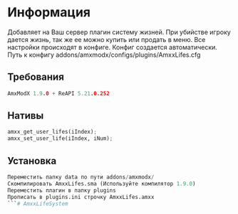 # Информация

Добавляет на Ваш сервер плагин систему жизней. При убийстве игроку дается жизнь, так же ее можно купить или продать в меню. Все настройки происходят в конфиге. Конфиг создается автоматически. Путь к конфигу addons/amxmodx/configs/plugins/AmxxLifes.cfg

## Требования
```c
AmxModX 1.9.0 + ReAPI 5.21.0.252
```
## Нативы
```python
amxx_get_user_lifes(iIndex);
amxx_set_user_life(iIndex, iNum);
```
## Установка

```python
Переместить папку data по пути addons/amxmodx/
Скомпилировать AmxxLifes.sma (Используйте компилятор 1.9.0)
Переместить плагин в папку plugins
Прописать в plugins.ini строчку AmxxLifes.amxx
```# AmxxLifeSystem
